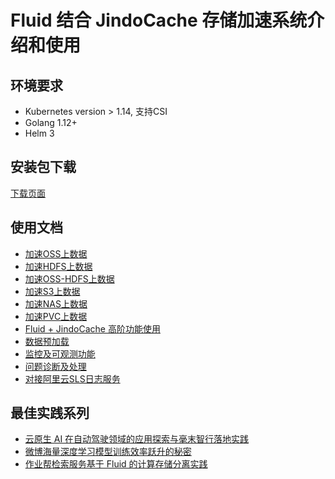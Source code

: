 # Fluid 结合 JindoCache 存储加速系统介绍和使用

## 环境要求
* Kubernetes version > 1.14, 支持CSI
* Golang 1.12+
* Helm 3

## 安装包下载
[下载页面](jindo_fluid_download.md)

## 使用文档
* [加速OSS上数据](jindo_fluid_oss_ufs_example.md)
* [加速HDFS上数据](jindo_fluid_hdfs_ufs_example.md)
* [加速OSS-HDFS上数据](jindo_fluid_oss_hdfs_ufs_example.md)
* [加速S3上数据](jindo_fluid_s3_ufs_example.md)
* [加速NAS上数据](jindo_fluid_nas_ufs_example.md)
* [加速PVC上数据](jindo_fluid_pvc_ufs_example.md)
* [Fluid + JindoCache 高阶功能使用](jindo_fluid_ways_to_use.md)
* [数据预加载](jindo_fluid_dataload.md)
* [监控及可观测功能](jindo_fluid_monitor_metric.md)
* [问题诊断及处理](jindo_fluid_question.md)
* [对接阿里云SLS日志服务](jindo_fluid_aliyun_sls_example.md)

## 最佳实践系列
* [云原生 AI 在自动驾驶领域的应用探索与毫末智行落地实践](https://www.infoq.cn/article/YkTwXpZGaE86E29MdVo2)
* [微博海量深度学习模型训练效率跃升的秘密](https://www.infoq.cn/article/FClx4Cco6b1jomi6UZSy)
* [作业帮检索服务基于 Fluid 的计算存储分离实践](https://www.infoq.cn/article/W65RcTI8AUhmoHVLkzWo)
  